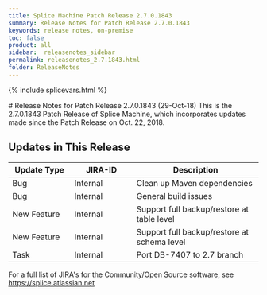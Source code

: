 ```yaml
---
title: Splice Machine Patch Release 2.7.0.1843
summary: Release Notes for Patch Release 2.7.0.1843
keywords: release notes, on-premise
toc: false
product: all
sidebar:  releasenotes_sidebar
permalink: releasenotes_2.7.1843.html
folder: ReleaseNotes
---
```

{% include splicevars.html %}
<section>
<div class="TopicContent" data-swiftype-index="true" markdown="1">
# Release Notes for Patch Release 2.7.0.1843 (29-Oct-18)
This is the 2.7.0.1843 Patch Release of Splice Machine, which incorporates updates made since the Patch Release on Oct. 22, 2018.

## Updates in This Release
<table>
    <col width="125px" />
    <col width="125px" />
    <col />
    <thead>
        <tr>
            <th>Update Type</th>
            <th>JIRA-ID</th>
            <th>Description</th>
        </tr>
    </thead>
    <tbody>
        <tr>
            <td>Bug</td>
            <td>Internal</td>
            <td>Clean up Maven dependencies</td>
        </tr>
        <tr>
            <td>Bug</td>
            <td>Internal</td>
            <td>General build issues</td>
        </tr>
        <tr>
            <td>New Feature</td>
            <td>Internal</td>
            <td>Support full backup/restore at table level</td>
        </tr>
        <tr>
            <td>New Feature</td>
            <td>Internal</td>
            <td>Support full backup/restore at schema level</td>
        </tr>
        <tr>
            <td>Task</td>
            <td>Internal</td>
            <td>Port DB-7407 to 2.7 branch</td>
        </tr>
    </tbody>
</table>

For a full list of JIRA's for the Community/Open Source software, see <https://splice.atlassian.net>

</div>
</section>
